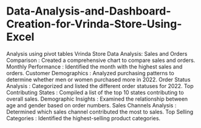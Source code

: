 # Data-Analysis-and-Dashboard-Creation-for-Vrinda-Store-Using-Excel
Analysis using pivot tables
Vrinda Store Data Analysis:
Sales and Orders Comparison : Created a comprehensive chart to compare sales and orders.
Monthly Performance : Identified the month with the highest sales and orders.
Customer Demographics : Analyzed purchasing patterns to determine whether men or women purchased more in 2022.
Order Status Analysis : Categorized and listed the different order statuses for 2022.
Top Contributing States : Compiled a list of the top 10 states contributing to overall sales.
Demographic Insights : Examined the relationship between age and gender based on order numbers.
Sales Channels Analysis : Determined which sales channel contributed the most to sales.
Top Selling Categories : Identified the highest-selling product categories.
